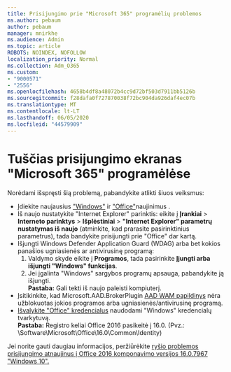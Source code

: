 ```yaml
---
title: Prisijungimo prie "Microsoft 365" programėlių problemos
ms.author: pebaum
author: pebaum
manager: mnirkhe
ms.audience: Admin
ms.topic: article
ROBOTS: NOINDEX, NOFOLLOW
localization_priority: Normal
ms.collection: Adm_O365
ms.custom:
- "9000571"
- "2556"
ms.openlocfilehash: 4658b4df8a48072b4cc9d72bf503d7911bb5126b
ms.sourcegitcommit: f28dafa0f727870038f72bc904da926daf4ec07b
ms.translationtype: MT
ms.contentlocale: lt-LT
ms.lasthandoff: 06/05/2020
ms.locfileid: "44579909"
---
```

# <a name="blank-sign-in-screen-in-microsoft-365-apps"></a>Tuščias prisijungimo ekranas "Microsoft 365" programėlėse

Norėdami išspręsti šią problemą, pabandykite atlikti šiuos veiksmus:
- Įdiekite naujausius ["Windows"](https://support.microsoft.com/help/4027667/windows-10-update) ir ["Office"](https://support.office.com/article/update-office-and-your-computer-with-microsoft-update-2ab296f3-7f03-43a2-8e50-46de917611c5)naujinimus .
- Iš naujo nustatykite "Internet Explorer" parinktis: eikite į **Įrankiai**  >  **Interneto parinktys**  >  **Išplėstiniai**  >  **"Internet Explorer" parametrų nustatymas iš naujo** (atminkite, kad prarasite pasirinktinius parametrus), tada bandykite prisijungti prie "Office" dar kartą.
- Išjungti Windows Defender Application Guard (WDAG) arba bet kokios panašios ugniasienės ar antivirusinę programą:
    1. Valdymo skyde eikite į **Programos**, tada pasirinkite **Įjungti arba išjungti "Windows" funkcijas**.
    2. Jei įgalinta "Windows" sargybos programų apsauga, pabandykite ją išjungti.<br/>
    **Pastaba:** Gali tekti iš naujo paleisti kompiuterį.
- Įsitikinkite, kad Microsoft.AAD.BrokerPlugin [AAD WAM papildinys](https://docs.microsoft.com/office365/troubleshoot/administration/connection-issue-when-sign-in-office-2016#symptom-1) nėra užblokuotas jokios programos arba ugniasienės/antivirusinę programą.
- [Išvalykite "Office" kredencialus](https://docs.microsoft.com/office/troubleshoot/error-messages/another-account-already-signed-in#step-3-clear-cached-credentials-on-the-computer) naudodami "Windows" kredencialų tvarkytuvą.<br/>
    **Pastaba:** Registro keliai Office 2016 pasikeitė į 16.0. (Pvz.: \Software\Microsoft\Office\16.0\Common\Identity\)

Jei norite gauti daugiau informacijos, peržiūrėkite [ryšio problemos prisijungimo atnaujinus į Office 2016 komponavimo versijos 16.0.7967 "Windows 10".](https://docs.microsoft.com/office365/troubleshoot/administration/connection-issue-when-sign-in-office-2016)